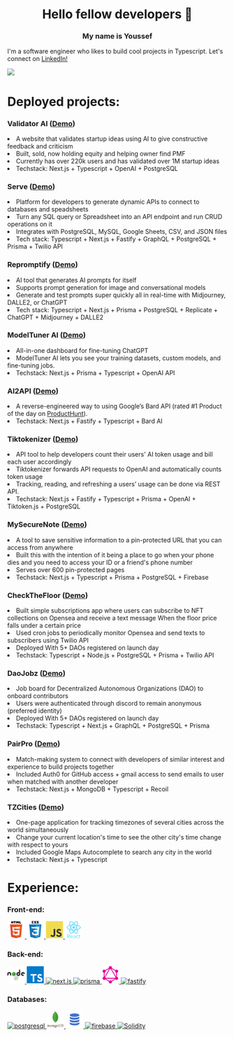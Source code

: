 <div>
<h1 align="center">Hello fellow developers 👋</h1>

<h3 align="center">My name is Youssef</h3>
  <p>
I'm a software engineer who likes to build cool projects in Typescript. Let's connect on <a href="https://www.linkedin.com/in/youssefelmahallawy">LinkedIn!</a>
  </p>


<!-- ![Youssef's GitHub stats](https://github-readme-stats.vercel.app/api?username=joeelmahallawy&show_icons=true&theme=radical) -->

[![](https://github-readme-streak-stats.herokuapp.com/?user=joeelmahallawy&theme=radical)](https://github.com/joeelmahallawy)

<!--   dark, radical, merko, gruvbox, tokyonight, onedark, cobalt, synthwave, highcontrast, dracula -->

  
  <h1>Deployed projects:</h1>
  <h3>Validator AI (<a href="https://validatorai.com">Demo</a>)</h3>
  <li>A website that validates startup ideas using AI to give constructive feedback and criticism</li>
  <li>Built, sold, now holding equity and helping owner find PMF</li>
  <li>Currently has over 220k users and has validated over 1M startup ideas</li>
  <li>Techstack: Next.js + Typescript + OpenAI + PostgreSQL</li>
  
  <h3>Serve (<a href="https://www.withserve.com/">Demo</a>)</h3>
  <li>Platform for developers to generate dynamic APIs to connect to databases and speadsheets</li>
  <li>Turn any SQL query or Spreadsheet into an API endpoint and run CRUD operations on it</li>
  <li>Integrates with PostgreSQL, MySQL, Google Sheets, CSV, and JSON files</li>
  <li>Tech stack: Typescript + Next.js + Fastify + GraphQL + PostgreSQL + Prisma + Twilio API</li>

  <h3>Repromptify (<a href="https://repromptify.com">Demo</a>)</h3>
<li>AI tool that generates AI prompts for itself</li>
<li>Supports prompt generation for image and conversational models</li>
<li>Generate and test prompts super quickly all in real-time with Midjourney, DALLE2, or ChatGPT</li>
<li>Tech stack: Typescript + Next.js + Prisma + PostgreSQL + Replicate + ChatGPT + Midjourney + DALLE2</li>

  <h3>ModelTuner AI (<a href="https://modeltunerai.com">Demo</a>)</h3>
  <li>All-in-one dashboard for fine-tuning ChatGPT</li>
  <li>ModelTuner AI lets you see your training datasets, custom models, and fine-tuning jobs.</li>
  <li>Techstack: Next.js + Prisma + Typescript + OpenAI API</li>

  <h3>AI2API (<a href="https://ai2api.dev">Demo</a>)</h3>
  <li>A reverse-engineered way to using Google’s Bard API (rated #1 Product of the day on <a href="https://www.producthunt.com/posts/bard-api">ProductHunt</a>).</li>
  <li>Techstack: Next.js + Fastify + Typescript + Bard AI</li>

  <h3>Tiktokenizer (<a href="https://tiktokenizer.dev">Demo</a>)</h3>
  <li>API tool to help developers count their users' AI token usage and bill each user accordingly</li>
  <li>Tiktokenizer forwards API requests to OpenAI and automatically counts token usage</li>
  <li>Tracking, reading, and refreshing a users’ usage can be done via REST API.</li>  
  <li>Techstack: Next.js + Fastify + Typescript + Prisma + OpenAI + Tiktoken.js + PostgreSQL</li>

  <h3>MySecureNote (<a href="https://mysecurenote.com">Demo</a>)</h3>
  <li>A tool to save sensitive information to a pin-protected URL that you can access from anywhere </li>
  <li>Built this with the intention of it being a place to go when your phone dies and you need to access your ID or a friend's phone number</li>
  <li>Serves over 600 pin-protected pages</li>
  <li>Techstack: Next.js + Typescript + Prisma + PostgreSQL + Firebase</li>

  <h3>CheckTheFloor (<a href="https://www.checkthefloor.xyz/">Demo</a>)</h3>
  <li>Built simple subscriptions app where users can subscribe to NFT collections on Opensea and receive a text message When the floor price falls under a certain price</li>
  <li>Used cron jobs to periodically monitor Opensea and send texts to subscribers using Twilio API</li>
  <li>Deployed With 5+ DAOs registered on launch day</li>
  <li>Techstack: Typescript + Node.js + PostgreSQL + Prisma + Twilio API</li>
  
 <h3>DaoJobz (<a href="https://www.daojobz.xyz/">Demo</a>)</h3>
  <li>Job board for Decentralized Autonomous Organizations (DAO) to onboard contributors</li>
  <li>Users were authenticated through discord to remain anonymous (preferred identity)</li>
  <li>Deployed With 5+ DAOs registered on launch day</li>
  <li>Techstack: Typescript + Next.js + GraphQL + PostgreSQL + Prisma</li>

  <h3>PairPro (<a href="https://pair-pro.vercel.app/">Demo</a>)</h3>
  <li>Match-making system to connect with developers of similar interest and experience to build projects together</li>
  <li>Included Auth0 for GitHub access + gmail access to send emails to user when matched with another developer</li>
  <li>Techstack: Next.js + MongoDB + Typescript + Recoil</li>

  <h3>TZCities (<a href="https://tzcities.vercel.app/">Demo</a>)</h3>
  <li>One-page application for tracking timezones of several cities across the world simultaneously</li>
  <li>Change your current location's time to see the other city's time change with respect to yours</li>
  <li>Included Google Maps Autocomplete to search any city in the world</li>
  <li>Techstack: Next.js + Typescript</li>
  
  

  <h1>Experience:</h1>
  

  

    
</div>


### Front-end:
  
  <a href="https://www.w3.org/html/" target="_blank"> <img src="https://raw.githubusercontent.com/devicons/devicon/master/icons/html5/html5-original-wordmark.svg" alt="html5" width="40" height="40"/> </a> 
<a href="https://www.w3schools.com/css/" target="_blank"> <img src="https://raw.githubusercontent.com/devicons/devicon/master/icons/css3/css3-original-wordmark.svg" alt="css3" width="40" height="40"/> </a>
  <a href="https://developer.mozilla.org/en-US/docs/Web/JavaScript" target="_blank"> <img src="https://raw.githubusercontent.com/devicons/devicon/master/icons/javascript/javascript-original.svg" alt="javascript" width="40" height="40"/> </a>
<a href="https://reactjs.org/" target="_blank"> <img src="https://raw.githubusercontent.com/devicons/devicon/master/icons/react/react-original-wordmark.svg" alt="react" width="40" height="40"/> </a>


### Back-end:

<a href="https://nodejs.org" target="_blank"> <img src="https://raw.githubusercontent.com/devicons/devicon/master/icons/nodejs/nodejs-original-wordmark.svg" alt="nodejs" width="40" height="40"/> </a> 
<a href="https://www.typescriptlang.org/" target="_blank"> <img src="https://raw.githubusercontent.com/devicons/devicon/master/icons/typescript/typescript-original.svg" alt="typescript" width="40" height="40"/> </a>
<a href="https://nextjs.org/" target="_blank"> <img src="https://cdn.worldvectorlogo.com/logos/next-js.svg" alt="next.js" width="40" height="40"/> </a>
<a href="https://www.prisma.io/" target="_blank"> <img src="https://cdn.worldvectorlogo.com/logos/prisma-3.svg" alt="prisma" width="40" height="40"/> </a>
<a href="https://graphql.org/" target="_blank"> <img src="https://raw.githubusercontent.com/github/explore/e65ef46ef3e7bc457c93622f6a89fe8d3fd131d5/topics/graphql/graphql.png" alt="graphql" width="40" height="40"/> </a>
<a href="https://www.fastify.io/" target="_blank"> <img src="https://avatars.githubusercontent.com/u/24939410?s=200&v=4" alt="fastify" width="40" height="40"/> </a>


### Databases:


  <a href="https://www.postgresql.org/docs/" target="_blank"> <img src="https://upload.wikimedia.org/wikipedia/commons/thumb/2/29/Postgresql_elephant.svg/1200px-Postgresql_elephant.svg.png" alt="postgresql" width="40" height="40"/> </a>
<a href="https://www.mongodb.com/" target="_blank"> <img src="https://raw.githubusercontent.com/devicons/devicon/master/icons/mongodb/mongodb-original-wordmark.svg" alt="mongodb" width="40" height="40"/> </a> 
 <a href="https://www.oracle.com/ca-en/database/technologies/appdev/sqldeveloper-landing.html" target="_blank"> <img src="https://raw.githubusercontent.com/github/explore/80688e429a7d4ef2fca1e82350fe8e3517d3494d/topics/sql/sql.png" alt="firebase" width="40" height="40"/> </a>
  <a href="https://firebase.google.com/" target="_blank"> <img src="https://www.vectorlogo.zone/logos/firebase/firebase-icon.svg" alt="firebase" width="40" height="40"/> </a>
    <a href="https://docs.soliditylang.org/en/v0.8.13/" target="_blank"> <img src="https://avatars.githubusercontent.com/u/6250754?s=200&v=4" alt="Solidity" width="40" height="40"/> </a>
  




<!--
**joeelmahallawy/joeelmahallawy** is a ✨ _special_ ✨ repository because its `README.md` (this file) appears on your GitHub profile.

Here are some ideas to get you started:

- 🔭 I’m currently working on ...
- 🌱 I’m currently learning ...
- 👯 I’m looking to collaborate on ...
- 🤔 I’m looking for help with ...
- 💬 Ask me about ...
- 📫 How to reach me: ...
- 😄 Pronouns: ...
- ⚡ Fun fact: ...
-->
